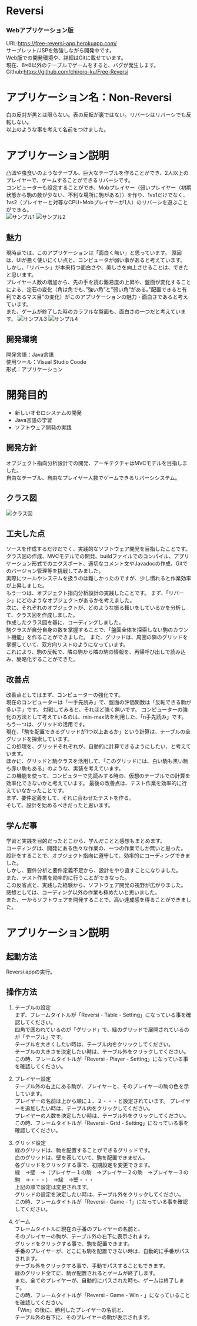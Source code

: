 # Reversi

### Webアプリケーション版
URL:https://free-reversi-app.herokuapp.com/  
サーブレット/JSPを勉強しながら開発中です。  
Web版での開発環境や、詳細はGitに載せています。  
現在、8×8以外のテーブルでゲームをすると、バグが発生します。
Github:https://github.com/chiroro-ku/Free-Reversi  

# アプリケーション名：Non-Reversi
白の反対が黒とは限らない。表の反転が裏ではない。リバーシはリバーシでも反転しない。  
以上のような事を考えて名前をつけました。

# アプリケーション説明
凸凹や虫食いのようなテーブル、巨大なテーブルを作ることができ、2人以上のプレイヤーで、ゲームすることができるリバーシです。  
コンピューターも設定することができ、Mobプレイヤー（弱いプレイヤー（初期状態から駒の数が少ない、不利な場所に駒がある））を作り、1vs1だけでなく、1vs2（プレイヤーと対等なCPU+Mobプレイヤーが1人）のリバーシを遊ぶことができる。  
![サンプル1](images/9.png)
![サンプル2](images/2.png)

## 魅力
現時点では、このアプリケーションは「面白く無い」と思っています。
原因は、UIが悪く使いにくい点と、コンピュータが弱い事があると考えています。  
しかし、「リバーシ」が本来持つ面白さや、美しさを向上させることは、できたと思います。  
プレイヤー人数の増加から、先の手を読む難易度の上昇や、盤面が変化することによる、定石の変化（角は角でも、”強い角”と”弱い角”がある。”配置できると有利であるマス目”の変化）がこのアプリケーションの魅力・面白さであると考えています。  
また、ゲームが終了した時のカラフルな盤面も、面白さの一つだと考えています。
![サンプル3](images/5.png)
![サンプル4](images/8.png)

## 開発環境
開発言語：Java言語  
使用ツール：Visual Studio Coode  
形式：アプリケーション

# 開発目的
- 新しいオセロシステムの開発   
- Java言語の学習  
- ソフトウェア開発の実践

## 開発方針
オブジェクト指向分析設計での開発、アーキテクチャはMVCモデルを目指しました。  
自由なテーブル、自由なプレイヤー人数でゲームできるリバーシシステム。

## クラス図
![クラス図](images/class.png)

## 工夫した点
ソースを作成するだけだでく、実践的なソフトウェア開発を目指したことです。    
クラス図の作成、MVCモデルでの開発、buildファイルでのコンパイル、アプリケーション形式でのエクスポート、適切なコメント文やJavadocの作成、Gitでのバージョン管理等を挑戦してみました。  
実際にツールやシステムを扱うのは難しかったのですが、少し慣れると作業効率が上昇しました。  
もう一つは、オブジェクト指向分析設計の実践したことです。
まず、「リバーシ」にどのようなオブジェクトがあるかを考えました。  
次に、それぞれのオブジェクトが、どのような振る舞いをしているかを分析して、クラス図を作成しました。  
作成したクラス図を基に、コーディングしました。  
駒クラスが自分自身の数を掌握することで、「盤面全体を探索しない駒のカウント機能」を作ることができました。
また、グリッドは、周囲の隣のグリッドを掌握していて、双方向リストのようになっています。  
これにより、駒の反転で、隣の駒から隣の駒の情報を、再帰呼び出しで読み込み、簡略化することができた。

## 改善点
改善点としてはまず、コンピューターの強化です。  
現在のコンピューターは「一手先読み」で、盤面の評価関数は「反転できる駒が多い手」です。
対戦してみると、それほど強く無いです。
コンピューターの強化の方法として考えているのは、min-max法を利用した、「n手先読み」です。  
もう一つは、グリッドの活用です。  
現在、「駒を配置できるグリッドが1つ以上あるか」という計算は、テーブルの全グリッドを探索しています。  
この処理を、グリッドそれぞれが、自動的に計算できるようにしたい、と考えています。  
ほかに、グリッドと駒クラスを活用して、「このグリッドには、白い駒も黒い駒も赤い駒もある」のような、実装を考えています。  
この機能を使って、コンピュターで先読みする時の、仮想のテーブルでの計算を効率化できないかと考えています。
最後の改善点は、テスト作業を効率的に行えていなかったことです。  
まず、要件定義をして、それに合わせたテストを作る。  
そして、設計を始めるべきだったと思います。  

## 学んだ事
学習と実践を目的だったとこから、学んだことと感想もまとめます。  
コーディングは、開発にある色々な作業の、一つの作業でしか無いと思った。  
設計をすることで、オブジェクト指向に遵守して、効率的にコーディングできました。  
しかし、要件分析と要件定義不足から、設計をやり直すことになりました。  
また、テスト作業を効率的に行うことができなった。  
この反省点と、実践した経験から、ソフトウェア開発の視野が広がりました。  
感想としては、コーディング以外の作業も極めたいと思いました。  
また、一からソフトウェアを開発することで、高い達成感を得ることができました。  

# アプリケーション説明

## 起動方法
Reversi.appの実行。

## 操作方法
1. テーブルの設定  
まず、フレームタイトルが「Reversi - Table - Setting」になっている事を確認してください。  
四角で囲われているのが「グリッド」で、緑のグリッドで展開されているのが「テーブル」です。  
テーブルを大きくしたい時は、テーブル内をクリックしてください。  
テーブルの大きさを決定したい時は、テーブル外をクリックしてください。  
この時、フレームタイトルが「Reversi - Player - Setting」になっている事を確認してください。  

2. プレイヤー設定  
テーブル外の右上にある駒が、プレイヤーと、そのプレイヤーの駒の色を示しています。  
プレイヤーの名前は上から順に１、２・・・と設定されています。
プレイヤーを追加したい時は、テーブル内をクリックしてください。  
プレイヤーの人数を決定したい時は、テーブル外をクリックしてください。  
この時、フレームタイトルが「Reversi - Grid - Setting」になっている事を確認してください。  

3. グリッド設定  
緑のグリッドは、駒を配置することができるグリッドです。  
白のグリッドは、壁を表していて、駒を配置できません。  
各グリッドをクリックする事で、初期設定を変更できます。  
緑　→壁　→（プレイヤー１の駒　→プレイヤー２の駒　→プレイヤー３の駒　→・・・）　→緑　→壁・・・  
上記の順で設定は変更されます。  
グリッドの設定を決定したい時は、テーブル外をクリックしてください。  
この時、フレームタイトルが「Reversi - Game - 1」になっている事を確認してください。  

4. ゲーム  
フレームタイトルに現在の手番のプレイヤーの名前と、  
そのプレイヤーの駒が、テーブル外の右下に表示されます。  
グリッドをクリックする事で、駒を配置できます。  
手番のプレイヤーが、どこにも駒を配置できない時は、自動的に手番がパスされます。  
テーブル外をクリックする事で、手動でパスすることもできます。  
緑のグリッド全てに、駒が配置されるとゲームが終了します。  
また、全てのプレイヤーが、自動的にパスされた時も、ゲームは終了します。  
この時、フレームタイトルが「Reversi - Game - Win - 」になっていることを確認してください。  
「Win」の後に、勝利したプレイヤーの名前と、  
テーブル外の右下に、そのプレイヤーの駒が表示されます。  
